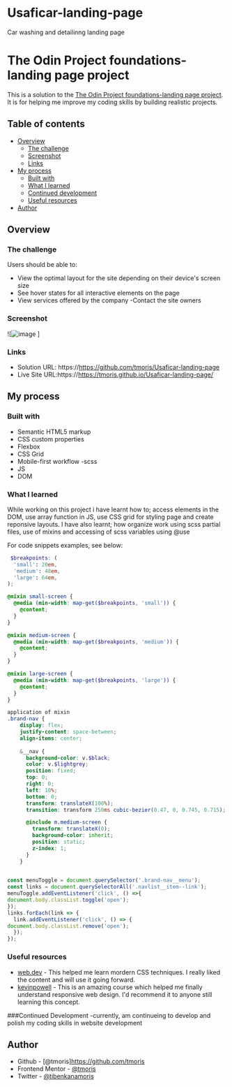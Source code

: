 # Usaficar-landing-page
 Car washing and detailinng landing page

# The Odin Project foundations-landing page project

This is a solution to the [The Odin Project foundations-landing page project](https://www.https://www.theodinproject.com/lessons/foundations-landing-page). It is for helping me improve my coding skills by building realistic projects. 

## Table of contents

- [Overview](#overview)
  - [The challenge](#the-challenge)
  - [Screenshot](#screenshot)
  - [Links](#links)
- [My process](#my-process)
  - [Built with](#built-with)
  - [What I learned](#what-i-learned)
  - [Continued development](#continued-development)
  - [Useful resources](#useful-resources)
- [Author](#author)



## Overview

### The challenge

Users should be able to:

- View the optimal layout for the site depending on their device's screen size
- See hover states for all interactive elements on the page
- View services offered by the company
-Contact the site owners 

### Screenshot

![![image](https://user-images.githubusercontent.com/57036823/181718677-839b9bd4-33d9-4002-b474-7da252958549.png)
]

### Links

- Solution URL: https://https://github.com/tmoris/Usaficar-landing-page
- Live Site URL:https://https://tmoris.github.io/Usaficar-landing-page/

## My process

### Built with

- Semantic HTML5 markup
- CSS custom properties
- Flexbox
- CSS Grid
- Mobile-first workflow
-scss 
- JS
- DOM


### What I learned

While working on this project i have learnt
how to; access elements in the DOM, use array function in JS, use CSS grid for styling page  and create reponsive layouts.
I have also learnt;  how organize work using scss partial files,  use of mixins and accessing of scss variables using @use


For code snippets examples, see below:

```scss
 $breakpoints: (
  'small': 20em,
  'medium': 48em,
  'large': 64em,
);

@mixin small-screen {
  @media (min-width: map-get($breakpoints, 'small')) {
    @content;
  }
}

@mixin medium-screen {
  @media (min-width: map-get($breakpoints, 'medium')) {
    @content;
  }
}

@mixin large-screen {
  @media (min-width: map-get($breakpoints, 'large')) {
    @content;
  }
}

application of mixin
.brand-nav {
    display: flex;
    justify-content: space-between;
    align-items: center;
    
    &__nav {
      background-color: v.$black;
      color: v.$lightgrey;
      position: fixed;
      top: 0;
      right: 0;
      left: 10%;
      bottom: 0;
      transform: translateX(100%);
      transition: transform 250ms cubic-bezier(0.47, 0, 0.745, 0.715);

      @include m.medium-screen {
        transform: translateX(0);
        background-color: inherit;
        position: static;
        z-index: 1;
      }
    }
  

```
```js
const menuToggle = document.querySelector('.brand-nav__menu');
const links = document.querySelectorAll('.navlist__item--link');
menuToggle.addEventListener('click', () =>{
document.body.classList.toggle('open');
});
links.forEach(link => {
  link.addEventListener('click', () => {
document.body.classList.remove('open');
  });
});
```

### Useful resources

- [web.dev](https://web.dev/learn/css/) - This helped me learn mordern CSS techniques. I really liked the content and will use it going forward.
- [kevinpowell](https://courses.kevinpowell.co/conquering-responsive-layouts) - This is an amazing course which helped me finally understand responsive web design. I'd recommend it to anyone still learning this concept.

###Continued Development
-currently, am continueing to develop and polish my coding skills in website development


## Author

- Github - [@tmoris]https://github.com/tmoris
- Frontend Mentor - [@tmoris](https://www.frontendmentor.io/profile/tmoris)
- Twitter - [@tibenkanamoris](https://www.twitter.com/tibenkanamoris)


